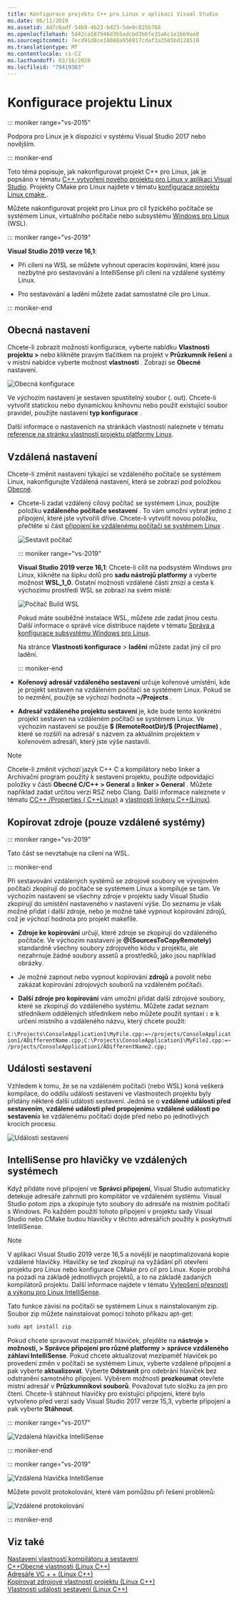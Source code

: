 ```yaml
---
title: Konfigurace projektu C++ pro Linux v aplikaci Visual Studio
ms.date: 06/11/2019
ms.assetid: 4d7c6adf-54b9-4b23-bd23-5de0c825b768
ms.openlocfilehash: 5d42ca587946d3b5adcbd3b6fe35a6c1e1bb9ae8
ms.sourcegitcommit: 7ecd91d8ce18088a956917cdaf3a3565bd128510
ms.translationtype: MT
ms.contentlocale: cs-CZ
ms.lasthandoff: 03/16/2020
ms.locfileid: "79419383"
---
```

# <a name="configure-a-linux-project"></a>Konfigurace projektu Linux

::: moniker range="vs-2015"

Podpora pro Linux je k dispozici v systému Visual Studio 2017 nebo novějším.

::: moniker-end

Toto téma popisuje, jak nakonfigurovat projekt C++ pro Linux, jak je popsáno v tématu [ C++ vytvoření nového projektu pro Linux v aplikaci Visual Studio](create-a-new-linux-project.md). Projekty CMake pro Linux najdete v tématu [konfigurace projektu Linux cmake ](cmake-linux-project.md). 

Můžete nakonfigurovat projekt pro Linux pro cíl fyzického počítače se systémem Linux, virtuálního počítače nebo subsystému [Windows pro Linux](/windows/wsl/about) (WSL). 

::: moniker range="vs-2019"

**Visual Studio 2019 verze 16,1**:

- Při cílení na WSL se můžete vyhnout operacím kopírování, které jsou nezbytné pro sestavování a IntelliSense při cílení na vzdálené systémy Linux.

- Pro sestavování a ladění můžete zadat samostatné cíle pro Linux.

::: moniker-end

## <a name="general-settings"></a>Obecná nastavení

Chcete-li zobrazit možnosti konfigurace, vyberte nabídku **Vlastnosti projektu >** nebo klikněte pravým tlačítkem na projekt v **Průzkumník řešení** a v místní nabídce vyberte možnost **vlastnosti** . Zobrazí se **Obecné** nastavení.

![Obecná konfigurace](media/settings_general.png)

Ve výchozím nastavení je sestaven spustitelný soubor (. out). Chcete-li vytvořit statickou nebo dynamickou knihovnu nebo použít existující soubor pravidel, použijte nastavení **typ konfigurace** .

Další informace o nastaveních na stránkách vlastností naleznete v tématu [reference na stránku vlastností projektu platformy Linux](prop-pages-linux.md).

## <a name="remote-settings"></a>Vzdálená nastavení

Chcete-li změnit nastavení týkající se vzdáleného počítače se systémem Linux, nakonfigurujte Vzdálená nastavení, která se zobrazí pod položkou [Obecné](prop-pages/general-linux.md).

- Chcete-li zadat vzdálený cílový počítač se systémem Linux, použijte položku **vzdáleného počítače sestavení** . To vám umožní vybrat jedno z připojení, které jste vytvořili dříve. Chcete-li vytvořit novou položku, přečtěte si část [připojení ke vzdálenému počítači se systémem Linux](connect-to-your-remote-linux-computer.md) .

   ![Sestavit počítač](media/remote-build-machine-vs2019.png)

   ::: moniker range="vs-2019"

   **Visual Studio 2019 verze 16,1**: Chcete-li cílit na podsystém Windows pro Linux, klikněte na šipku dolů pro **sadu nástrojů platformy** a vyberte možnost **WSL_1_0**. Ostatní možnosti vzdálené části zmizí a cesta k výchozímu prostředí WSL se zobrazí na svém místě:

   ![Počítač Build WSL](media/wsl-remote-vs2019.png)

   Pokud máte souběžné instalace WSL, můžete zde zadat jinou cestu. Další informace o správě více distribuce najdete v tématu [Správa a konfigurace subsystému Windows pro Linux](/windows/wsl/wsl-config#set-a-default-distribution).

   Na stránce **Vlastnosti konfigurace** > **ladění** můžete zadat jiný cíl pro ladění.

   ::: moniker-end

- **Kořenový adresář vzdáleného sestavení** určuje kořenové umístění, kde je projekt sestaven na vzdáleném počítači se systémem Linux. Pokud se to nezmění, použije se výchozí hodnota **~/Projects** .

- **Adresář vzdáleného projektu sestavení** je, kde bude tento konkrétní projekt sestaven na vzdáleném počítači se systémem Linux. Ve výchozím nastavení se použije **$ (RemoteRootDir)/$ (ProjectName)** , které se rozšíří na adresář s názvem za aktuálním projektem v kořenovém adresáři, který jste výše nastavili.

> [!NOTE]
> Chcete-li změnit výchozí jazyk C++ C a kompilátory nebo linker a Archivační program použitý k sestavení projektu, použijte odpovídající položky v části **Obecné C/C++ > General** a **linker > General** . Můžete například zadat určitou verzi RSZ nebo Clang. Další informace naleznete v tématu [CC++ /Properties ( C++Linux)](prop-pages/c-cpp-linux.md) a [vlastnosti linkeru C++(Linux)](prop-pages/linker-linux.md).

## <a name="copy-sources-remote-systems-only"></a>Kopírovat zdroje (pouze vzdálené systémy)

::: moniker range="vs-2019"

Tato část se nevztahuje na cílení na WSL.

::: moniker-end

Při sestavování vzdálených systémů se zdrojové soubory ve vývojovém počítači zkopírují do počítače se systémem Linux a kompiluje se tam. Ve výchozím nastavení se všechny zdroje v projektu sady Visual Studio zkopírují do umístění nastaveného v nastavení výše. Do seznamu je však možné přidat i další zdroje, nebo je možné také vypnout kopírování zdrojů, což je výchozí hodnota pro projekt makefile.

- **Zdroje ke kopírování** určují, které zdroje se zkopírují do vzdáleného počítače. Ve výchozím nastavení je **\@(SourcesToCopyRemotely)** standardně všechny soubory zdrojového kódu v projektu, ale nezahrnuje žádné soubory assetů a prostředků, jako jsou například obrázky.

- Je možné zapnout nebo vypnout kopírování **zdrojů** a povolit nebo zakázat kopírování zdrojových souborů na vzdáleném počítači.

- **Další zdroje pro kopírování** vám umožní přidat další zdrojové soubory, které se zkopírují do vzdáleného systému. Můžete zadat seznam středníkem oddělených středníkem nebo můžete použít syntaxi **: =** k určení místního a vzdáleného názvu, který chcete použít:

`C:\Projects\ConsoleApplication1\MyFile.cpp:=~/projects/ConsoleApplication1/ADifferentName.cpp;C:\Projects\ConsoleApplication1\MyFile2.cpp:=~/projects/ConsoleApplication1/ADifferentName2.cpp;`

## <a name="build-events"></a>Události sestavení

Vzhledem k tomu, že se na vzdáleném počítači (nebo WSL) koná veškerá kompilace, do oddílu události sestavení ve vlastnostech projektu byly přidány některé další události sestavení. Jedná se o **vzdálené události před sestavením**, **vzdálené události před propojením**a **vzdálené události po sestavení**a ke vzdálenému počítači dojde před nebo po jednotlivých krocích procesu.

![Události sestavení](media/settings_buildevents.png)

## <a name="remote_intellisense"></a>IntelliSense pro hlavičky ve vzdálených systémech

Když přidáte nové připojení ve **Správci připojení**, Visual Studio automaticky detekuje adresáře zahrnutí pro kompilátor ve vzdáleném systému. Visual Studio potom zips a zkopíruje tyto soubory do adresáře na místním počítači s Windows. Po každém použití tohoto připojení v projektu sady Visual Studio nebo CMake budou hlavičky v těchto adresářích použity k poskytnutí IntelliSense.

> [!NOTE]
> V aplikaci Visual Studio 2019 verze 16,5 a novější je naoptimalizovaná kopie vzdálené hlavičky. Hlavičky se teď zkopírují na vyžádání při otevření projektu pro Linux nebo konfigurace CMake pro cíl pro Linux. Kopie probíhá na pozadí na základě jednotlivých projektů, a to na základě zadaných kompilátorů projektu. Další informace najdete v tématu [Vylepšení přesnosti a výkonu pro Linux IntelliSense](https://devblogs.microsoft.com/cppblog/improvements-to-accuracy-and-performance-of-linux-intellisense/).

Tato funkce závisí na počítači se systémem Linux s nainstalovaným zip. Soubor zip můžete nainstalovat pomocí tohoto příkazu apt-get:

```cmd
sudo apt install zip
```

Pokud chcete spravovat mezipaměť hlaviček, přejděte na **nástroje > možnosti, > Správce připojení pro různé platformy > správce vzdáleného záhlaví IntelliSense**. Pokud chcete aktualizovat mezipaměť hlaviček po provedení změn v počítači se systémem Linux, vyberte vzdálené připojení a pak vyberte **aktualizovat**. Vyberte **Odstranit** pro odebrání hlaviček bez odstranění samotného připojení. Výběrem možnosti **prozkoumat** otevřete místní adresář v **Průzkumníkovi souborů**. Považovat tuto složku za jen pro čtení. Chcete-li stáhnout hlavičky pro existující připojení, které bylo vytvořeno před verzí sady Visual Studio 2017 verze 15,3, vyberte připojení a pak vyberte **Stáhnout**.

::: moniker range="vs-2017"

![Vzdálená hlavička IntelliSense](media/remote-header-intellisense.png)

::: moniker-end

::: moniker range="vs-2019"

![Vzdálená hlavička IntelliSense](media/connection-manager-vs2019.png)

Můžete povolit protokolování, které vám pomůžou při řešení problémů:

![Vzdálené protokolování](media/remote-logging-vs2019.png)

::: moniker-end

## <a name="see-also"></a>Viz také

[Nastavení vlastností kompilátoru a sestavení](../build/working-with-project-properties.md)<br/>
[C++Obecné vlastnosti (Linux C++)](../linux/prop-pages/general-linux.md)<br/>
[Adresáře VC + + (Linux C++)](../linux/prop-pages/directories-linux.md)<br/>
[Kopírovat zdrojové vlastnosti projektu (Linux C++)](../linux/prop-pages/copy-sources-project.md)<br/>
[Vlastnosti události sestavení (Linux C++)](../linux/prop-pages/build-events-linux.md)
